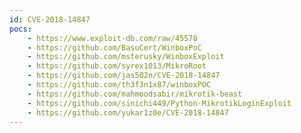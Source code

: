 ```yaml
---
id: CVE-2018-14847
pocs: 
    - https://www.exploit-db.com/raw/45578
    - https://github.com/BasuCert/WinboxPoC
    - https://github.com/msterusky/WinboxExploit
    - https://github.com/syrex1013/MikroRoot
    - https://github.com/jas502n/CVE-2018-14847
    - https://github.com/th3f3n1x87/winboxPOC
    - https://github.com/mahmoodsabir/mikrotik-beast
    - https://github.com/sinichi449/Python-MikrotikLoginExploit
    - https://github.com/yukar1z0e/CVE-2018-14847
---
```

